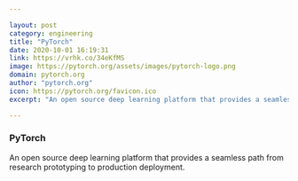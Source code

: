 ```yaml
---

layout: post
category: engineering
title: "PyTorch"
date: 2020-10-01 16:19:31
link: https://vrhk.co/34eKfMS
image: https://pytorch.org/assets/images/pytorch-logo.png
domain: pytorch.org
author: "pytorch.org"
icon: https://pytorch.org/favicon.ico
excerpt: "An open source deep learning platform that provides a seamless path from research prototyping to production deployment."

---
```


### PyTorch

An open source deep learning platform that provides a seamless path from research prototyping to production deployment.